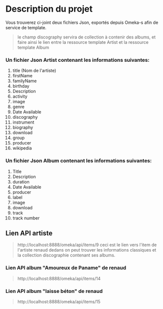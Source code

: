 # Description du projet 
Vous trouverez ci-joint deux fichiers Json, exportés depuis Omeka-s afin de service de template.
  > le champ discography servira de collection à contenir des albums, et faire ainsi le lien entre la ressource template Artist et la ressource template Album

### Un fichier Json Artist contenant les informations suivantes:
1. title (Nom de l'artiste)
2. firstName
3. familyName
4. birthday
5. Description
6. activity
7. image
8. genre
9. Date Available
10. discography
11. instrument
12. biography
13. download
14. group
15. producer
16. wikipedia

### Un fichier Json Album contenant les informations suivantes:
1. Title
2. Description
3. duration
4. Date Available
5. producer
6. label
7. image
8. download
9. track
10. track number

## Lien API artiste
  > http://localhost:8888/omeka/api/items/9
ceci est le lien vers l'item de l'artiste renaud dedans on peut trouver les informations classiques et la collection discographie contenant ses albums.
### Lien API album "Amoureux de Paname" de renaud
  > http://localhost:8888/omeka/api/items/14

### Lien API album "laisse béton" de renaud
  > http://localhost:8888/omeka/api/items/15
